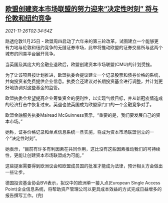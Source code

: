 <!--1637895662000-->
[欧盟创建资本市场联盟的努力迎来“决定性时刻” 将与伦敦和纽约竞争](https://cn.reuters.com/article/eu-capital-market-competition-1126-idCNKBS2IB054)
------

<div><i>2021-11-26T02:34:54Z</i></div><p>路透伦敦11月25日 - 欧盟周四启动了六年来的第三轮改革，试图建立一个能够更有力地与伦敦和纽约竞争的无缝证券市场，此举将推动欧盟的证券交易所与这两个城市的同类平台展开竞争。</p><p>当英国及其庞大的金融业退欧后，欧盟创建资本市场联盟(CMU)的计划受挫。</p><p>为了让该项目按计划推进，欧盟执委会提议建立一个记录股票和债券价格的系统，并向投资者免费提供企业信息。执委会还建议对长期投资基金进行调整，并计划更好地协调对这些基金的监管。</p><p>欧盟执委会希望提高企业筹集资金的便利性，以实现气候目标，并从新冠疫情造成的经济打击中恢复过来。英退也使英国成为欧盟家门口的一个金融竞争对手。</p><p>欧盟金融服务执委Mairead McGuinness表示，“重要的是，我们要发展自己的资本市场。”</p><p>她称，证券价格记录和单点信息系统一旦实施，将成为资本市场联盟创立的一个“决定性时刻”。</p><p>她表示，“目前有许多有利因素在共同作用，这比没有这些因素推动我们的可持续性，更能让创建资本市场联盟成为可能。”</p><p>这些提案需要得到欧洲议会和欧盟成员国的批准才能成为法律，预计相关方会做出一些让步。</p><p>德国投资基金协会BVI表示，拟议中的欧洲单一接入点(European Single Access Point)企业信息系统，将帮助资产管理公司以更具成本效益的方式完成日益增多的报告撰写工作。(完)</p>
